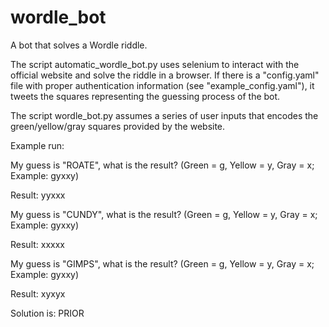 # wordle_bot
A bot that solves a Wordle riddle. 

The script automatic_wordle_bot.py uses selenium to interact with the official website and
solve the riddle in a browser. If there is a "config.yaml" file with proper authentication
information (see "example_config.yaml"), it tweets the squares representing the guessing
process of the bot.

The script wordle_bot.py assumes a series of user inputs that encodes the green/yellow/gray squares provided by the website.

Example run:

My guess is "ROATE", what is the result? (Green = g, Yellow = y, Gray = x; Example: gyxxy)

Result: yyxxx

My guess is "CUNDY", what is the result? (Green = g, Yellow = y, Gray = x; Example: gyxxy)

Result: xxxxx

My guess is "GIMPS", what is the result? (Green = g, Yellow = y, Gray = x; Example: gyxxy)

Result: xyxyx

Solution is:  PRIOR
